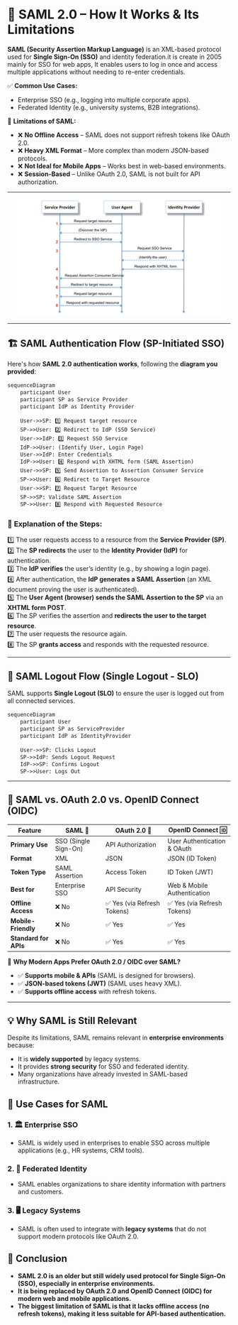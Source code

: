 # 🔐 **SAML 2.0 – How It Works & Its Limitations**

**SAML (Security Assertion Markup Language)** is an XML-based protocol used for **Single Sign-On (SSO)** and identity federation.it is create in 2005 mainly for SSO for web apps, It enables users to log in once and access multiple applications without needing to re-enter credentials.

✅ **Common Use Cases:**

- Enterprise SSO (e.g., logging into multiple corporate apps).
- Federated Identity (e.g., university systems, B2B integrations).

🔴 **Limitations of SAML:**

- ❌ **No Offline Access** – SAML does not support refresh tokens like OAuth 2.0.
- ❌ **Heavy XML Format** – More complex than modern JSON-based protocols.
- ❌ **Not Ideal for Mobile Apps** – Works best in web-based environments.
- ❌ **Session-Based** – Unlike OAuth 2.0, SAML is not built for API authorization.

---

<div style="text-align: center; padding: 0 20px">
    <img src="images/saml2.png" alt="saml2" />
</div>

---

## 🏗️ **SAML Authentication Flow (SP-Initiated SSO)**

Here's how **SAML 2.0 authentication works**, following the **diagram you provided**:

```mermaid
sequenceDiagram
    participant User
    participant SP as Service Provider
    participant IdP as Identity Provider

    User->>SP: 1️⃣ Request target resource
    SP->>User: 2️⃣ Redirect to IdP (SSO Service)
    User->>IdP: 3️⃣ Request SSO Service
    IdP->>User: (Identify User, Login Page)
    User->>IdP: Enter Credentials
    IdP->>User: 4️⃣ Respond with XHTML form (SAML Assertion)
    User->>SP: 5️⃣ Send Assertion to Assertion Consumer Service
    SP->>User: 6️⃣ Redirect to Target Resource
    User->>SP: 7️⃣ Request Target Resource
    SP->>SP: Validate SAML Assertion
    SP->>User: 8️⃣ Respond with Requested Resource
```

### 📝 **Explanation of the Steps:**

1️⃣ The user requests access to a resource from the **Service Provider (SP)**.  
2️⃣ The **SP redirects** the user to the **Identity Provider (IdP)** for authentication.  
3️⃣ The **IdP verifies** the user’s identity (e.g., by showing a login page).  
4️⃣ After authentication, the **IdP generates a SAML Assertion** (an XML document proving the user is authenticated).  
5️⃣ The **User Agent (browser) sends the SAML Assertion to the SP** via an **XHTML form POST**.  
6️⃣ The SP verifies the assertion and **redirects the user to the target resource**.  
7️⃣ The user requests the resource again.  
8️⃣ The SP **grants access** and responds with the requested resource.

---

## 🔄 **SAML Logout Flow (Single Logout - SLO)**

SAML supports **Single Logout (SLO)** to ensure the user is logged out from all connected services.

```mermaid
sequenceDiagram
    participant User
    participant SP as ServiceProvider
    participant IdP as IdentityProvider

    User->>SP: Clicks Logout
    SP->>IdP: Sends Logout Request
    IdP->>SP: Confirms Logout
    SP->>User: Logs Out
```

---

## 🔑 **SAML vs. OAuth 2.0 vs. OpenID Connect (OIDC)**

| Feature               | SAML 🔐              | OAuth 2.0 🔑                | OpenID Connect 🆔           |
| --------------------- | -------------------- | --------------------------- | --------------------------- |
| **Primary Use**       | SSO (Single Sign-On) | API Authorization           | User Authentication & OAuth |
| **Format**            | XML                  | JSON                        | JSON (ID Token)             |
| **Token Type**        | SAML Assertion       | Access Token                | ID Token (JWT)              |
| **Best for**          | Enterprise SSO       | API Security                | Web & Mobile Authentication |
| **Offline Access**    | ❌ No                | ✅ Yes (via Refresh Tokens) | ✅ Yes (via Refresh Tokens) |
| **Mobile-Friendly**   | ❌ No                | ✅ Yes                      | ✅ Yes                      |
| **Standard for APIs** | ❌ No                | ✅ Yes                      | ✅ Yes                      |

🔴 **Why Modern Apps Prefer OAuth 2.0 / OIDC over SAML?**

- ✅ **Supports mobile & APIs** (SAML is designed for browsers).
- ✅ **JSON-based tokens (JWT)** (SAML uses heavy XML).
- ✅ **Supports offline access** with refresh tokens.

---

## **💡 Why SAML is Still Relevant**

Despite its limitations, SAML remains relevant in **enterprise environments** because:

- It is **widely supported** by legacy systems.
- It provides **strong security** for SSO and federated identity.
- Many organizations have already invested in SAML-based infrastructure.

## **🏢 Use Cases for SAML**

### **1. 🏛️ Enterprise SSO**

- SAML is widely used in enterprises to enable SSO across multiple applications (e.g., HR systems, CRM tools).

### **2. 🤝 Federated Identity**

- SAML enables organizations to share identity information with partners and customers.

### **3. 🖥️ Legacy Systems**

- SAML is often used to integrate with **legacy systems** that do not support modern protocols like OAuth 2.0.

## 🚀 **Conclusion**

- **SAML 2.0 is an older but still widely used protocol for Single Sign-On (SSO), especially in enterprise environments.**
- **It is being replaced by OAuth 2.0 and OpenID Connect (OIDC) for modern web and mobile applications.**
- **The biggest limitation of SAML is that it lacks offline access (no refresh tokens), making it less suitable for API-based authentication.**

